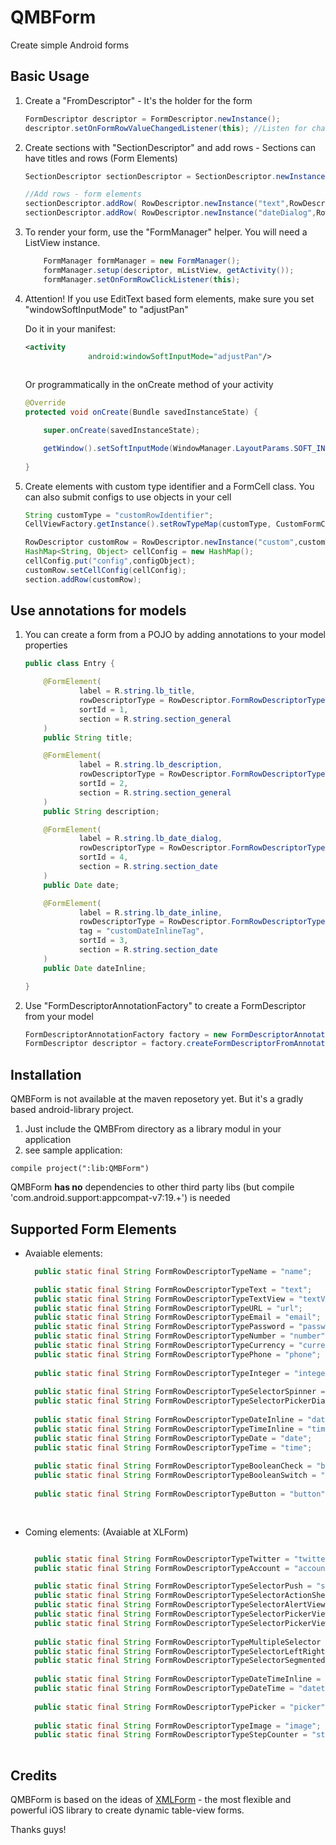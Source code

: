 QMBForm
=======

Create simple Android forms

## Basic Usage

1.  Create a "FromDescriptor" - It's the holder for the form

    ```java
    FormDescriptor descriptor = FormDescriptor.newInstance();
    descriptor.setOnFormRowValueChangedListener(this); //Listen for changes
    ```

1.  Create sections with "SectionDescriptor" and add rows - Sections can have titles and rows (Form Elements)

    ```java
    SectionDescriptor sectionDescriptor = SectionDescriptor.newInstance("tag","Title");
    
    //Add rows - form elements
    sectionDescriptor.addRow( RowDescriptor.newInstance("text",RowDescriptor.FormRowDescriptorTypeText, "Text", new Value<String>("test")) );
    sectionDescriptor.addRow( RowDescriptor.newInstance("dateDialog",RowDescriptor.FormRowDescriptorTypeDate, "Date Dialog") );
    ```
    
1.  To render your form, use the "FormManager" helper. You will need a ListView instance.
  
    ```java
        FormManager formManager = new FormManager();
        formManager.setup(descriptor, mListView, getActivity());
        formManager.setOnFormRowClickListener(this);    
    ```


    
1.  Attention! If you use EditText based form elements, make sure you set "windowSoftInputMode" to "adjustPan"

    Do it in your manifest:
    ```xml
    <activity
			      android:windowSoftInputMode="adjustPan"/>
            
    ```

    Or programmatically in the onCreate method of your activity
    ```java
    @Override
    protected void onCreate(Bundle savedInstanceState) {

        super.onCreate(savedInstanceState);

        getWindow().setSoftInputMode(WindowManager.LayoutParams.SOFT_INPUT_ADJUST_PAN);
        
    }
    ```
    
1.  Create elements with custom type identifier and a FormCell class. You can also submit configs to use objects in your cell

    ```java
    String customType = "customRowIdentifier";
    CellViewFactory.getInstance().setRowTypeMap(customType, CustomFormCell.class);

    RowDescriptor customRow = RowDescriptor.newInstance("custom",customType, "title", new Value<String>("value"));
    HashMap<String, Object> cellConfig = new HashMap();
    cellConfig.put("config",configObject);
    customRow.setCellConfig(cellConfig);
    section.addRow(customRow);
    ```

## Use annotations for models

1.  You can create a form from a POJO by adding annotations to your model properties
  
    ```java
    public class Entry {

        @FormElement(
                label = R.string.lb_title,
                rowDescriptorType = RowDescriptor.FormRowDescriptorTypeText,
                sortId = 1,
                section = R.string.section_general
        )
        public String title;
    
        @FormElement(
                label = R.string.lb_description,
                rowDescriptorType = RowDescriptor.FormRowDescriptorTypeTextView,
                sortId = 2,
                section = R.string.section_general
        )
        public String description;
    
        @FormElement(
                label = R.string.lb_date_dialog,
                rowDescriptorType = RowDescriptor.FormRowDescriptorTypeDate,
                sortId = 4,
                section = R.string.section_date
        )
        public Date date;
    
        @FormElement(
                label = R.string.lb_date_inline,
                rowDescriptorType = RowDescriptor.FormRowDescriptorTypeDateInline,
                tag = "customDateInlineTag",
                sortId = 3,
                section = R.string.section_date
        )
        public Date dateInline;

    }
    
    ```
2.  Use "FormDescriptorAnnotationFactory" to create a FormDescriptor from your model
  
    ```java
    FormDescriptorAnnotationFactory factory = new FormDescriptorAnnotationFactory(getActivity());
    FormDescriptor descriptor = factory.createFormDescriptorFromAnnotatedClass(entry);
    ```

## Installation

QMBForm is not available at the maven reposetory yet. But it's a gradly based android-library project. 

1. Just include the QMBFrom directory as a library modul in your application
2. see sample application: 

  ```
  compile project(":lib:QMBForm")
  ```

QMBForm **has no** dependencies to other third party libs (but compile 'com.android.support:appcompat-v7:19.+') is needed

## Supported Form Elements

- Avaiable elements:
  ```java
    public static final String FormRowDescriptorTypeName = "name";
  
    public static final String FormRowDescriptorTypeText = "text";
    public static final String FormRowDescriptorTypeTextView = "textView";
    public static final String FormRowDescriptorTypeURL = "url";
    public static final String FormRowDescriptorTypeEmail = "email";
    public static final String FormRowDescriptorTypePassword = "password";
    public static final String FormRowDescriptorTypeNumber = "number";
    public static final String FormRowDescriptorTypeCurrency = "currency";
    public static final String FormRowDescriptorTypePhone = "phone";
    
    public static final String FormRowDescriptorTypeInteger = "integer";
    
    public static final String FormRowDescriptorTypeSelectorSpinner = "selectorSpinner";
    public static final String FormRowDescriptorTypeSelectorPickerDialog = "selectorPickerDialog";
    
    public static final String FormRowDescriptorTypeDateInline = "dateInline";
    public static final String FormRowDescriptorTypeTimeInline = "timeInline";
    public static final String FormRowDescriptorTypeDate = "date";
    public static final String FormRowDescriptorTypeTime = "time";
    
    public static final String FormRowDescriptorTypeBooleanCheck = "booleanCheck";
    public static final String FormRowDescriptorTypeBooleanSwitch = "booleanSwitch";
    
    public static final String FormRowDescriptorTypeButton = "button";
    
    
  ```
- Coming elements: (Avaiable at XLForm)
  ```java
  
    public static final String FormRowDescriptorTypeTwitter = "twitter";
    public static final String FormRowDescriptorTypeAccount = "account";
  
    public static final String FormRowDescriptorTypeSelectorPush = "selectorPush";
    public static final String FormRowDescriptorTypeSelectorActionSheet = "selectorActionSheet";
    public static final String FormRowDescriptorTypeSelectorAlertView = "selectorAlertView";
    public static final String FormRowDescriptorTypeSelectorPickerView = "selectorPickerView";
    public static final String FormRowDescriptorTypeSelectorPickerViewInline = "selectorPickerViewInline";
    
    public static final String FormRowDescriptorTypeMultipleSelector = "multipleSelector";
    public static final String FormRowDescriptorTypeSelectorLeftRight = "selectorLeftRight";
    public static final String FormRowDescriptorTypeSelectorSegmentedControl = "selectorSegmentedControl";
    
    public static final String FormRowDescriptorTypeDateTimeInline = "datetimeInline";
    public static final String FormRowDescriptorTypeDateTime = "datetime";
    
    public static final String FormRowDescriptorTypePicker = "picker";
    
    public static final String FormRowDescriptorTypeImage = "image";
    public static final String FormRowDescriptorTypeStepCounter = "stepCounter";
    
  ```

## Credits
QMBForm is based on the ideas of [XMLForm](https://github.com/xmartlabs/XLForm) - the most flexible and powerful iOS library to create dynamic table-view forms.

Thanks guys!
